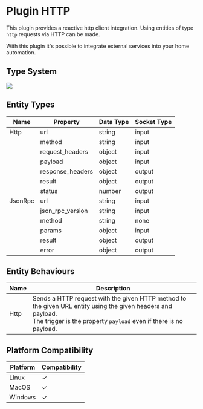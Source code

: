 # Plugin HTTP

This plugin provides a reactive http client integration. Using entities of type `http` requests via HTTP can be made.

With this plugin it's possible to integrate external services into your home automation.

## Type System

<img src="https://raw.githubusercontent.com/reactive-graph/plugins-core/main/docs/images/type_system.png">

## Entity Types

| Name    | Property         | Data Type | Socket Type |
|---------|------------------|-----------|-------------|
| Http    | url              | string    | input       |
|         | method           | string    | input       |
|         | request_headers  | object    | input       |
|         | payload          | object    | input       |
|         | response_headers | object    | output      |
|         | result           | object    | output      |
|         | status           | number    | output      |
| JsonRpc | url              | string    | input       |
|         | json_rpc_version | string    | input       |
|         | method           | string    | none        |
|         | params           | object    | input       |
|         | result           | object    | output      |
|         | error            | object    | output      |

## Entity Behaviours

| Name | Description                                                                                                                                                                         |
|------|-------------------------------------------------------------------------------------------------------------------------------------------------------------------------------------|
| Http | Sends a HTTP request with the given HTTP method to the given URL entity using the given headers and payload.<br/>The trigger is the property `payload` even if there is no payload. |

## Platform Compatibility

| Platform | Compatibility |
|----------|---------------|
| Linux    | ✓             |
| MacOS    | ✓             |
| Windows  | ✓             |
